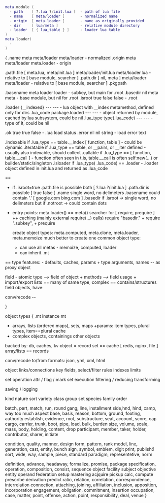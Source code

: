 
```lua
meta.module (
  - path    [ ?.lua ?/init.lua ]  - path of lua file
  - name    [ meta/loader ]       - normalized name
  - origin  [ meta.loader ]       - name as originally provided
  - dir     [ lua/meta ]          - relative module directory
  - loader  [ { lua_table } ]     - loader lua table
)
meta.loader(
  - 
)
```

{
  .name         meta                          meta/loader             meta/loader         - normalized
  .origin       meta                          meta/loader             meta.loader         - origin

  .path.file    [ meta.lua, meta/init.lua ]   meta/loader/init.lua    meta/loader.lua     - relative to [ base module, searcher ]
  .path.dir     [ nil, meta ]                 meta/loader             meta/loader         - relative to [ base module, searcher ]
  .pkgpath      

  .basename     meta                          loader                  loader              - subkey, but main for .root
  .basedir      nil                           meta                    meta                - base module, but nil for .root
  .isroot       true                          false                   false               - .root

  .loader       {__indexed}                   ---                     ---                 - lua object with __index metamethod, defined only for dirs
  .lua_code     package.loaded                ---                     ---                 - object returned by module, cached by lua subsystem, could be nil
  .lua_type     type(.lua_code)               ---                     ---                 - type of it, could be nil

  .ok           true                          true                    false               - .lua load status
  .error        nil                           nil                     string              - load error text


  .indexable    if .lua_type == table.__index [ function, table ]                         - could be dynamic
  .iteratable   if .lua_type == table,        or __pairs, or __iter defined               - usually also indexable, should collect
  .callable     if .lua_type == [ function, table.__call ]                                - function often seen in t.is, table.__call is often self:new(...) or builder/static/singleton
  .isloader     if .lua_type( .lua_code) == .loader                                       - .loader object defined in init.lua and returned as .lua_code

==

- if .isroot=true
  .path.file        is possible both    [  ?.lua  ?/init.lua ]
  .path.dir         is possible         [  true  false ]
  .name             single word, no delimeters
  .basename         could contain '.'   [ google.com bing.com ]
  .basedir          if .isroot -> single word, no delimeters   but if .notroot -> could contain dots


- entry points:
  meta.loader() == meta()
  searcher for  [ require, prequire ] ++ caching (mainly external require(...) calls)
  require "basedir." + require ".subkey", + prequire

  create object types: meta.computed, meta.clone, meta.loader, meta.memoize
  much better to create one common object type:
    - can use all metas - memoize, computed, loader
    - can inherit .mt

==
  type features:
    - defaults, caches, params + type arguments, names -- as proxy object

  field - atomic type --> field of object  + methods --> field usage + import/export
  lists == many of same type, 
  complex == contains/structures field objects, have 

  conv/recode -- 

}

object types
{
  .mt           instance mt
  + arrays, lists (ordered maps), sets, maps        +params: item types, plural types, item==plural cache
  + complex objects, containings other objects

  backed by: db, caches, kv
    object = record
    set == cache [ redis, nginx, file ]
    array/lists == records

  conv/recode to/from
    formats: json, yml, xml, html

  object links/connections
    key fields, select/filter rules
    indexes
    limits

  set operation
    attr / flag / mark
    set execution
    filtering / reducing
    transforming

  saving / logging

  kind
  nature
  sort
  variety
  class
  group
  set
  species
  family
  order

  batch, part, match, run, round
  gang, line, installment
  side,hnd, hind, camp, way too much
  aspect
  base, basis, reason, bottom, ground, footing, authority
  establish, evidence, root, substructure, seat, account, score, cap
  cargo, carrier, 
  trunk, boot, pipe, load, bulk, burden
  size, volume, scale, mass, body, holding, content, drop
  participant, member, taker, holder, contributor, sharer, initiate

  condition, quality, manner, design
  form, pattern, rank
  model, line, generation, cast, entity, bunch
  sign, symbol, emblem, digit
  print, publishб sort, wide, way, sample, piece, standard
  paradigm, representetive, norm


  definition, advance, headaway, formalize, promise, package
  specification, operation, composition, consist, sequence
  object
  facility
  subject
  objective
  entity
  operand
  federation
  setup
  mastering
  acjquire
  pickup
  calc, compute
  prescribe
  derivation
  predict
  ratio, relation, correlation, correspondence, interrelation
  connection, attaching, joining, affiliation, inclusion, apposition, incorporation
  engagement, obligation, commitment, insertion
  occupation, case, matter, point, offense, action, point, responsibility, deal, venue
}
